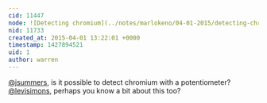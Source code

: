 ```yaml
---
cid: 11447
node: ![Detecting chromium](../notes/marlokeno/04-01-2015/detecting-chromium)
nid: 11733
created_at: 2015-04-01 13:22:01 +0000
timestamp: 1427894521
uid: 1
author: warren
---
```


[@jsummers](/profile/jsummers), is it possible to detect chromium with a potentiometer? [@levisimons](/profile/levisimons), perhaps you know a bit about this too?